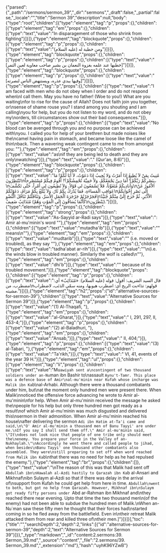 {"parsed":{"_path":"/sermons/sermon_39","_dir":"sermons","_draft":false,"_partial":false,"_locale":"","title":"Sermon 39","description":null,"body":{"type":"root","children":[{"type":"element","tag":"p","props":{},"children":[{"type":"element","tag":"em","props":{},"children":[{"type":"text","value":"In disparagement of those who shrink from fighting"}]}]},{"type":"element","tag":"blockquote","props":{},"children":[{"type":"element","tag":"p","props":{},"children":[{"type":"text","value":"ومن خطبة له (عليه السلام)"}]}]},{"type":"element","tag":"blockquote","props":{},"children":[{"type":"element","tag":"p","props":{},"children":[{"type":"text","value":"[خطبها عند علمه بغزوة النعمان بن بشير صاحب معاوية لعين التمر]"}]}]},{"type":"element","tag":"blockquote","props":{},"children":[{"type":"element","tag":"p","props":{},"children":[{"type":"text","value":"[وفيها يبدي عذره، ويستنهض الناس لنصرته]"}]}]},{"type":"element","tag":"p","props":{},"children":[{"type":"text","value":"I am faced with men who do not obey when I order and do not respond when\nI call them. May you have no father! (Woe to you!) What are you waiting\nfor to rise for the cause of Allah? Does not faith join you together, or\nsense of shame rouse you? I stand among you shouting and I am calling\nyou for help, but you do not listen to my word, and do not obey my\norders, till circumstances show out their bad consequences."}]},{"type":"element","tag":"p","props":{},"children":[{"type":"text","value":"No blood can be avenged through you and no purpose can be achieved with\nyou. I called you for help of your brethren but made noises like the\ncamel having pain in stomach, and became loose like the camel of thin\nback. Then a wavering weak contingent came to me from amongst you: \""},{"type":"element","tag":"em","props":{},"children":[{"type":"text","value":"as\nif they are being led to death and they are only\nwatching"}]},{"type":"text","value":".\" (Qur'an, 8:6)"}]},{"type":"element","tag":"blockquote","props":{},"children":[{"type":"element","tag":"p","props":{},"children":[{"type":"text","value":"مُنِيتُ بِمَنْ لاَ يُطِيعُ إِذَا أَمَرْتُ وَلا يُجِيبُ إِذَا دَعَوْتُ، لاَ أَبَا لَكُمْ! مَا تَنْتَظِرُونَ\nبِنَصْرِكُمْ رَبَّكُمْ؟ أَمَا دِينٌ يَجْمَعُكُمْ، وَلاَ حَمِيَّةَ تُحْمِشُكُمْ؟! أَقُومُ فِيكُمْ مُسْتَصْرِخاً،\nوَأُنادِيكُمْ مُتَغَوِّثاً، فَلاَ تَسْمَعُونَ لي قَوْلاً، وَلاَ تُطِيعُون لِي أَمْراً، حَتَّى تَكَشَّفَ\nالاْمُورُ عَنْ عَوَاقِبِ الْمَساءَةِ، فَمَا يُدْرَكُ بِكُمْ ثَارٌ، وَلاَ يُبْلَغُ بِكُمْ مَرَامٌ، دَعَوْتُكُمْ\nإِلَى نَصْرِ إِخْوَانِكُمْ فَجَرْجَرْتُمْ جَرْجَرَةَ الْجَمَلِ الاْسَرِّ، وَتَثَاقَلْتُمْ تَثَاقُلَ الْنِّضْوِ\nالاْدْبَرِ، ثُمَّ خَرَجَ إِلَيَّ مِنْكُمْ جُنَيْدٌ مُتَذَائِبٌ ضَعِيفٌ (كَأَنَّمَا يُسَاقُونَ إِلَى الْمَوْتِ وَهُمْ\nيَنْظُرُون)."}]}]},{"type":"element","tag":"p","props":{},"children":[{"type":"element","tag":"strong","props":{},"children":[{"type":"text","value":"As-Sayyid ar-Radi says"}]},{"type":"text","value":": Amir al-mu'minin's word \""},{"type":"element","tag":"em","props":{},"children":[{"type":"text","value":"mutadha'ib"}]},{"type":"text","value":"\" means\n\""},{"type":"element","tag":"em","props":{},"children":[{"type":"text","value":"mudtarib"}]},{"type":"text","value":"\" (i.e. moved or troubled), as they say \""},{"type":"element","tag":"em","props":{},"children":[{"type":"text","value":"tadha'abat ar-rih"}]},{"type":"text","value":"\"\n(i.e. the winds blow in troubled manner). Similarly the wolf is called\n\""},{"type":"element","tag":"em","props":{},"children":[{"type":"text","value":"dhi'b"}]},{"type":"text","value":"\" because of its troubled movement."}]},{"type":"element","tag":"blockquote","props":{},"children":[{"type":"element","tag":"p","props":{},"children":[{"type":"text","value":"قال السيد الشريف: أقول: قوله (عليه السلام): «مُتَذَائِبٌ» أي: مضطرب، من\nقولهم: تذاءبت الريح أي: اضطرب هبوبها، ومنه سمّي الذئب، لاضطراب مشيته."}]}]},{"type":"element","tag":"h2","props":{"id":"alternative-sources-for-sermon-39"},"children":[{"type":"text","value":"Alternative Sources for Sermon 39"}]},{"type":"element","tag":"p","props":{},"children":[{"type":"text","value":"(1) Al-Thaqafi, "},{"type":"element","tag":"em","props":{},"children":[{"type":"text","value":"al-Gharat,"}]},{"type":"text","value":" I, 291, 297, II, 453-4;"}]},{"type":"element","tag":"p","props":{},"children":[{"type":"text","value":"(2) al-Baladhuri, "},{"type":"element","tag":"em","props":{},"children":[{"type":"text","value":"Ansab,"}]},{"type":"text","value":" II, 404;"}]},{"type":"element","tag":"p","props":{},"children":[{"type":"text","value":"(3) al-Tabari, "},{"type":"element","tag":"em","props":{},"children":[{"type":"text","value":"Ta'rikh,"}]},{"type":"text","value":" VI, 41, events of the year 39 H."}]},{"type":"element","tag":"ul","props":{},"children":[{"type":"element","tag":"li","props":{},"children":[{"type":"text","value":"Mu`awiyah sent a\ncontingent of two thousand soldiers under an-Nu`man ibn Bashir to\nassault `Aynu't-Tamr. This place was a defence base of Amir\nal-mu'minin near Kufah whose incharge was Malik ibn Ka`b\nal-Arhabi. Although there were a thousand combatants under him, but\nat the moment only hundred men were present there. When Malik\nnoticed the offensive force advancing he wrote to Amir al-mu'minin\nfor help. When Amir al-mu'minin received the message he asked the\npeople for his help but only three hundred men got ready as a result\nof which Amir al-mu'minin was much disgusted and delivered this\nsermon in their admonition. When Amir al-mu'minin reached his house\nafter delivering the sermon `Adi ibn Hatim at-Ta'i came and said,\n\"O' Amir al-mu'minin a thousand men of Banu Tayyi' are under me.\nIf you say I shall send them off.\" Amir al-mu'minin said, \"It\ndoes not look nice that people of one tribe only should meet the\nenemy. You prepare your force in the Valley of an-Nukhaylah.\"\nAccordingly he went there and called people to jihad, when besides\nBanu Tayyi' one thousand other combatants also assembled. They were\nstill preparing to set off when word reached from Malik ibn Ka`b\nthat there was no need for help as he had repulsed the enemy."},{"type":"element","tag":"br","props":{},"children":[]},{"type":"text","value":"\nThe reason of this was that Malik had sent off `Abdullah ibn\nHawalah al-Azdi hastily to Qarazah ibn Ka`b al-Ansari and Mikhnaf\nibn Sulaym al-Azdi so that if there was delay in the arrival of\nsupport from Kufah he could get help from here in time. `Abdullah\nwent to both, but got no help from Qarazah. However, Mikhnaf ibn\nSulaym got ready fifty persons under `Abd ar-Rahman ibn Mikhnaf and\nthey reached there near evening. Upto that time the two thousand men\n(of the enemy) had not been able to subdue the hundred men of Malik.\nWhen an-Nu`man saw these fifty men he thought that their forces had\nstarted coming in so he fled away from the battlefield. Even in\ntheir retreat Malik attacked them from rear and killed three of\ntheir men.]"}]}]}],"toc":{"title":"","searchDepth":2,"depth":2,"links":[{"id":"alternative-sources-for-sermon-39","depth":2,"text":"Alternative Sources for Sermon 39"}]}},"_type":"markdown","_id":"content:2.sermons:39. Sermon_39.md","_source":"content","_file":"2.sermons/39. Sermon_39.md","_extension":"md"},"hash":"uyhK96YZwB"}